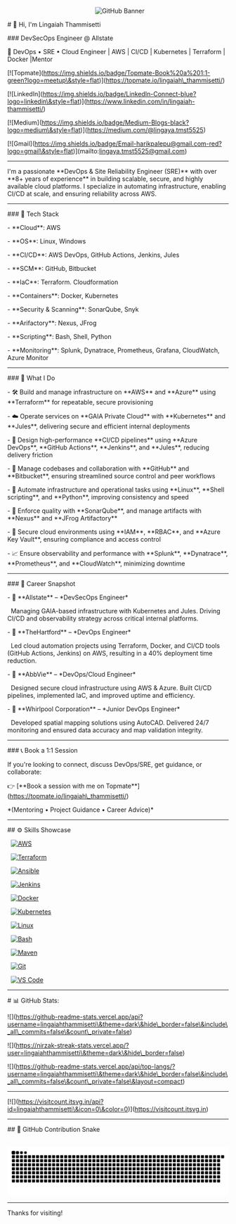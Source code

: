 <div align="center">

&nbsp; <img src="https://github.com/Haripalepu/Haripalepu/blob/main/github-banner.png" alt="GitHub Banner" width="800"/>

</div>



\# 👋 Hi, I'm Lingaiah Thammisetti



\### DevSecOps Engineer @ Allstate  

🚀 DevOps • SRE • Cloud Engineer | AWS | CI/CD | Kubernetes | Terraform | Docker |Mentor



\[!\[Topmate](https://img.shields.io/badge/Topmate-Book%20a%201:1-green?logo=meetup\&style=flat)](https://topmate.io/lingaiah\_thammisetti/)

\[!\[LinkedIn](https://img.shields.io/badge/LinkedIn-Connect-blue?logo=linkedin\&style=flat)](https://www.linkedin.com/in/lingaiah-thammisetti/)

\[!\[Medium](https://img.shields.io/badge/Medium-Blogs-black?logo=medium\&style=flat)](https://medium.com/@lingaya.tmst5525)

\[!\[Gmail](https://img.shields.io/badge/Email-harikpalepu@gmail.com-red?logo=gmail\&style=flat)](mailto:lingaya.tmst5525@gmail.com)



---



I'm a passionate \*\*DevOps \& Site Reliability Engineer (SRE)\*\* with over \*\*8+ years of experience\*\* in building scalable, secure, and highly available cloud platforms. I specialize in automating infrastructure, enabling CI/CD at scale, and ensuring reliability across AWS.



---





\### 🧰 Tech Stack



\- \*\*Cloud\*\*: AWS 

\- \*\*OS\*\*: Linux, Windows

\- \*\*CI/CD\*\*: AWS DevOps, GitHub Actions, Jenkins, Jules  

\- \*\*SCM\*\*: GitHub, Bitbucket  

\- \*\*IaC\*\*: Terraform. Cloudformation  

\- \*\*Containers\*\*: Docker, Kubernetes 

\- \*\*Security \& Scanning\*\*: SonarQube, Snyk 

\- \*\*Arifactory\*\*: Nexus, JFrog 

\- \*\*Scripting\*\*: Bash, Shell, Python  

\- \*\*Monitoring\*\*: Splunk, Dynatrace, Prometheus, Grafana, CloudWatch, Azure Monitor  



---



\### 🔧 What I Do



\- 🛠️ Build and manage infrastructure on \*\*AWS\*\* and \*\*Azure\*\* using \*\*Terraform\*\* for repeatable, secure provisioning  

\- ☁️ Operate services on \*\*GAIA Private Cloud\*\* with \*\*Kubernetes\*\* and \*\*Jules\*\*, delivering secure and efficient internal deployments  

\- 🚀 Design high-performance \*\*CI/CD pipelines\*\* using \*\*Azure DevOps\*\*, \*\*GitHub Actions\*\*, \*\*Jenkins\*\*, and \*\*Jules\*\*, reducing delivery friction  

\- 📃️ Manage codebases and collaboration with \*\*GitHub\*\* and \*\*Bitbucket\*\*, ensuring streamlined source control and peer workflows  

\- 🤖 Automate infrastructure and operational tasks using \*\*Linux\*\*, \*\*Shell scripting\*\*, and \*\*Python\*\*, improving consistency and speed  

\- 🧪 Enforce quality with \*\*SonarQube\*\*, and manage artifacts with \*\*Nexus\*\* and \*\*JFrog Artifactory\*\*  

\- 🔐 Secure cloud environments using \*\*IAM\*\*, \*\*RBAC\*\*, and \*\*Azure Key Vault\*\*, ensuring compliance and access control  

\- 📈 Ensure observability and performance with \*\*Splunk\*\*, \*\*Dynatrace\*\*, \*\*Prometheus\*\*, and \*\*CloudWatch\*\*, minimizing downtime



---



\### 💼 Career Snapshot



\- 🏢 \*\*Allstate\*\* – \*DevSecOps Engineer\*  

&nbsp; Managing GAIA-based infrastructure with Kubernetes and Jules. Driving CI/CD and observability strategy across critical internal platforms.



\- 🏢 \*\*TheHartford\*\* – \*DevOps Engineer\*  

&nbsp; Led cloud automation projects using Terraform, Docker, and CI/CD tools (GitHub Actions, Jenkins) on AWS, resulting in a 40% deployment time reduction.



\- 🏢 \*\*AbbVie\*\* – \*DevOps/Cloud Engineer\*  

&nbsp; Designed secure cloud infrastructure using AWS \& Azure. Built CI/CD pipelines, implemented IaC, and improved uptime and efficiency.



\- 🏢 \*\*Whirlpool Corporation\*\* – \*Junior DevOps Engineer\*  

&nbsp; Developed spatial mapping solutions using AutoCAD. Delivered 24/7 monitoring and ensured data accuracy and map validation integrity.



---



\### 📞 Book a 1:1 Session



If you're looking to connect, discuss DevOps/SRE, get guidance, or collaborate:



👉 \[\*\*Book a session with me on Topmate\*\*](https://topmate.io/lingaiah\_thammisetti/)  

\*(Mentoring • Project Guidance • Career Advice)\*



---



\## ⚙️ Skills Showcase



<p align="left">

&nbsp; <a href="https://aws.amazon.com" target="\_blank"><img src="https://raw.githubusercontent.com/danielcranney/readme-generator/main/public/icons/skills/aws-colored.svg" width="36" height="36" alt="AWS" /></a>

&nbsp; <a href="https://www.terraform.io/" target="\_blank"><img src="https://cdn.jsdelivr.net/gh/devicons/devicon/icons/terraform/terraform-original.svg" width="40" height="40" alt="Terraform" /></a>

&nbsp; <a href="https://www.ansible.com/" target="\_blank"><img src="https://cdn.jsdelivr.net/gh/devicons/devicon/icons/ansible/ansible-original.svg" width="40" height="40" alt="Ansible" /></a>

&nbsp; <a href="https://www.jenkins.io/" target="\_blank"><img src="https://cdn.jsdelivr.net/gh/devicons/devicon/icons/jenkins/jenkins-original.svg" width="40" height="40" alt="Jenkins" /></a>

&nbsp; <a href="https://www.docker.com/" target="\_blank"><img src="https://cdn.jsdelivr.net/gh/devicons/devicon/icons/docker/docker-original.svg" width="40" height="40" alt="Docker" /></a>

&nbsp; <a href="https://kubernetes.io/" target="\_blank"><img src="https://cdn.jsdelivr.net/gh/devicons/devicon/icons/kubernetes/kubernetes-plain.svg" width="40" height="40" alt="Kubernetes" /></a>

&nbsp; <a href="https://www.linux.org/" target="\_blank"><img src="https://cdn.jsdelivr.net/gh/devicons/devicon/icons/linux/linux-original.svg" width="40" height="40" alt="Linux" /></a>

&nbsp; <a href="https://www.gnu.org/software/bash/" target="\_blank"><img src="https://cdn.jsdelivr.net/gh/devicons/devicon/icons/bash/bash-original.svg" width="40" height="40" alt="Bash" /></a>

&nbsp; <a href="https://maven.apache.org/" target="\_blank"><img src="https://cdn.jsdelivr.net/gh/devicons/devicon/icons/maven/maven-original.svg" width="40" height="40" alt="Maven" /></a>

&nbsp; <a href="https://git-scm.com/" target="\_blank"><img src="https://raw.githubusercontent.com/danielcranney/readme-generator/main/public/icons/skills/git-colored.svg" width="36" height="36" alt="Git" /></a>

&nbsp; <a href="https://code.visualstudio.com/" target="\_blank"><img src="https://raw.githubusercontent.com/danielcranney/readme-generator/main/public/icons/skills/visualstudiocode.svg" width="36" height="36" alt="VS Code" /></a>

</p>



---

\# 📊 GitHub Stats:

!\[](https://github-readme-stats.vercel.app/api?username=lingaiahthammisetti\&theme=dark\&hide\_border=false\&include\_all\_commits=false\&count\_private=false)<br/>

!\[](https://nirzak-streak-stats.vercel.app/?user=lingaiahthammisetti\&theme=dark\&hide\_border=false)<br/>

!\[](https://github-readme-stats.vercel.app/api/top-langs/?username=lingaiahthammisetti\&theme=dark\&hide\_border=false\&include\_all\_commits=false\&count\_private=false\&layout=compact)



---

\[!\[](https://visitcount.itsvg.in/api?id=lingaiahthammisetti\&icon=0\&color=0)](https://visitcount.itsvg.in)



<!-- Proudly created with GPRM ( https://gprm.itsvg.in ) -->

---





\## 🐍 GitHub Contribution Snake



<div align="center">

&nbsp; <img src="https://github.com/Haripalepu/snake/blob/output/github-contribution-grid-snake.svg" alt="snake animation" />

</div>



---



Thanks for visiting!

